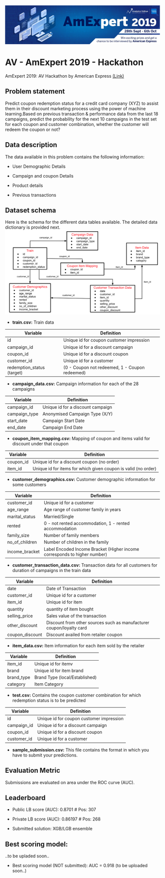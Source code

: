 ![](/images/AmEx_logo.png)


# AV - AmExpert 2019 - Hackathon


AmExpert 2019: AV Hackathon by American Express [(Link)](http://datahack.analyticsvidhya.com/contest/amexpert-2019-machine-learning-hackathon/)


## Problem statement


Predict coupon redemption status for a credit card company (XYZ) to assist them in their discount marketing process using the power of machine learning.Based on previous transaction & performance data from the last 18 campaigns, predict the probability for the next 10 campaigns in the test set for each coupon and customer combination, whether the customer will redeem the coupon or not?





## Data description


The data available in this problem contains the following information: 

* User Demographic Details

* Campaign and coupon Details

* Product details

* Previous transactions




## Dataset schema

Here is the schema for the different data tables available. The detailed data dictionary is provided next.
![](/images/amex19_fig1.png)




* __train.csv:__ Train data


Variable | Definition
-------- | ----------
id	| Unique id for coupon customer impression
campaign_id	| Unique id for a discount campaign
coupon_id	| Unique id for a discount coupon
customer_id	| Unique id for a customer
redemption_status	(target) | (0 - Coupon not redeemed, 1 - Coupon redeemed)




* __campaign_data.csv:__ Campaign information for each of the 28 campaigns


Variable | Definition
-------- | ----------
campaign_id	| Unique id for a discount campaign
campaign_type	| Anonymised Campaign Type (X/Y)
start_date	| Campaign Start Date
end_date	| Campaign End Date




* __coupon_item_mapping.csv:__ Mapping of coupon and items valid for discount under that coupon


Variable |	Definition
-------- | ----------
coupon_id	| Unique id for a discount coupon (no order)
item_id |	Unique id for items for which given coupon is valid (no order)




* __customer_demographics.csv:__ Customer demographic information for some customers


Variable	| Definition
-------- | ----------
customer_id	| Unique id for a customer
age_range	| Age range of customer family in years
marital_status	| Married/Single
rented	| 0 - not rented accommodation, 1 - rented accommodation
family_size	| Number of family members
no_of_children	| Number of children in the family
income_bracket	| Label Encoded Income Bracket (Higher income corresponds to higher number)



* __customer_transaction_data.csv:__ Transaction data for all customers for duration of campaigns in the train data


Variable |	Definition
-------- | ----------
date	| Date of Transaction
customer_id	| Unique id for a customer
item_id |	Unique id for item
quantity |	quantity of item bought
selling_price	| Sales value of the transaction
other_discount	| Discount from other sources such as manufacturer coupon/loyalty card
coupon_discount	| Discount availed from retailer coupon



* __item_data.csv:__ Item information for each item sold by the retailer


Variable	| Definition
-------- | ----------
item_id	| Unique id for itemv
brand |	Unique id for item brand
brand_type |	Brand Type (local/Established)
category |	Item Category



* __test.csv:__ Contains the coupon customer combination for which redemption status is to be predicted


Variable	| Definition
-------- | ----------
id |	Unique id for coupon customer impression
campaign_id	| Unique id for a discount campaign
coupon_id |	Unique id for a discount coupon
customer_id	| Unique id for a customer


* __sample_submission.csv:__ This file contains the format in which you have to submit your predictions.



## Evaluation Metric

Submissions are evaluated on area under the ROC curve (AUC). 


## Leaderboard

- Public LB score (AUC): 0.8701    # Pos: 307

- Private LB score (AUC): 0.86197  # Pos: 268

* Submitted solution: XGB/LGB ensemble 


## Best scoring model: 

..to be upladed soon.. 










<!--  internal validation scheme AUC = 0.9213 -->


* Best scoring model (NOT submitted): AUC = 0.918   (to be uploaded soon..)

<!--  internal validation scheme AUC = 0.98 -->
